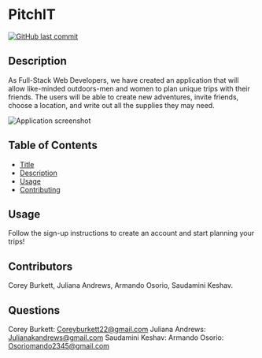 # PitchIT

[![GitHub last commit](https://img.shields.io/github/last-commit/cburkett22/PitchIT)]()

## Description
As  Full-Stack Web Developers, we have created an application that will allow like-minded outdoors-men and women to plan unique trips with their friends. The users will be able to create new adventures, invite friends, choose a location, and write out all the supplies they may need.

![Application screenshot](./public/img/pitchitdemo.gif)

## Table of Contents
* [Title](#Title)
* [Description](#Description)
* [Usage](#Usage)
* [Contributing](#Contributing)

## Usage
Follow the sign-up instructions to create an account and start planning your trips!

## Contributors
Corey Burkett, Juliana Andrews, Armando Osorio, Saudamini Keshav.

## Questions
Corey Burkett: Coreyburkett22@gmail.com
Juliana Andrews: Julianakandrews@gmail.com
Saudamini Keshav: 
Armando Osorio: Osoriomando2345@gmail.com